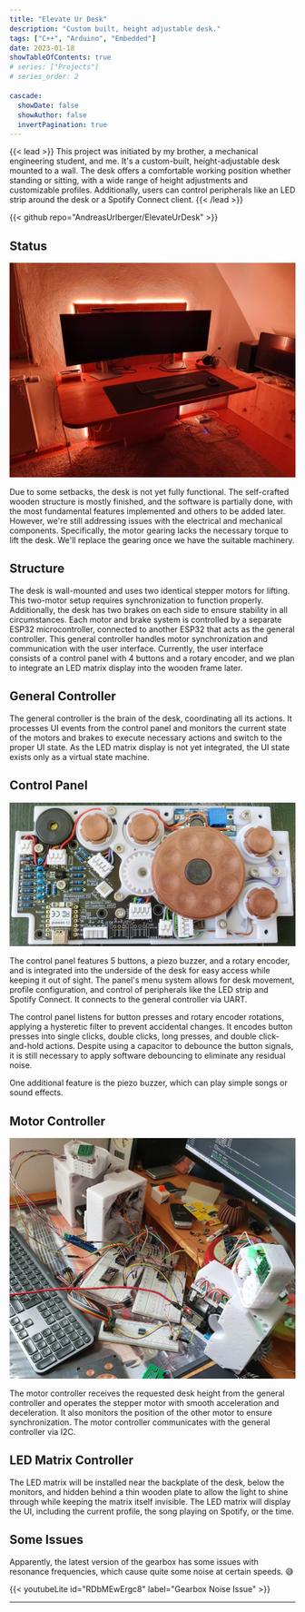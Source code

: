 ```yaml
---
title: "Elevate Ur Desk"
description: "Custom built, height adjustable desk."
tags: ["C++", "Arduino", "Embedded"]
date: 2023-01-18
showTableOfContents: true
# series: ["Projects"]
# series_order: 2

cascade:
  showDate: false
  showAuthor: false
  invertPagination: true
---
```


{{< lead >}}
This project was initiated by my brother, a mechanical engineering student, and me. It's a custom-built, height-adjustable desk mounted to a wall. The desk offers a comfortable working position whether standing or sitting, with a wide range of height adjustments and customizable profiles. Additionally, users can control peripherals like an LED strip around the desk or a Spotify Connect client.
{{< /lead >}}

<div class="backdrop-blur">
  {{< github repo="AndreasUrlberger/ElevateUrDesk" >}}
</div>

<!-- TODO: How to add .rounded CSS class? -->
<!-- {{< carousel images="gallery/*" interval="2500" aspectRatio="16-9" >}} -->

## Status

![View of the desk with LED strip](featured.jpg)

Due to some setbacks, the desk is not yet fully functional. The self-crafted wooden structure is mostly finished, and the software is partially done, with the most fundamental features implemented and others to be added later. However, we're still addressing issues with the electrical and mechanical components. Specifically, the motor gearing lacks the necessary torque to lift the desk. We'll replace the gearing once we have the suitable machinery.

## Structure
The desk is wall-mounted and uses two identical stepper motors for lifting. This two-motor setup requires synchronization to function properly. Additionally, the desk has two brakes on each side to ensure stability in all circumstances. Each motor and brake system is controlled by a separate ESP32 microcontroller, connected to another ESP32 that acts as the general controller. This general controller handles motor synchronization and communication with the user interface. Currently, the user interface consists of a control panel with 4 buttons and a rotary encoder, and we plan to integrate an LED matrix display into the wooden frame later.

## General Controller

The general controller is the brain of the desk, coordinating all its actions. It processes UI events from the control panel and monitors the current state of the motors and brakes to execute necessary actions and switch to the proper UI state. As the LED matrix display is not yet integrated, the UI state exists only as a virtual state machine.

## Control Panel

![Picture of control panel](desk_control_panel.jpg)

The control panel features 5 buttons, a piezo buzzer, and a rotary encoder, and is integrated into the underside of the desk for easy access while keeping it out of sight. The panel's menu system allows for desk movement, profile configuration, and control of peripherals like the LED strip and Spotify Connect. It connects to the general controller via UART.

The control panel listens for button presses and rotary encoder rotations, applying a hysteretic filter to prevent accidental changes. It encodes button presses into single clicks, double clicks, long presses, and double click-and-hold actions. Despite using a capacitor to debounce the button signals, it is still necessary to apply software debouncing to eliminate any residual noise.

One additional feature is the piezo buzzer, which can play simple songs or sound effects.

## Motor Controller

![Picture of gearbox setup](desk_gearboxes.jpg)

The motor controller receives the requested desk height from the general controller and operates the stepper motor with smooth acceleration and deceleration. It also monitors the position of the other motor to ensure synchronization. The motor controller communicates with the general controller via I2C.

## LED Matrix Controller

The LED matrix will be installed near the backplate of the desk, below the monitors, and hidden behind a thin wooden plate to allow the light to shine through while keeping the matrix itself invisible. The LED matrix will display the UI, including the current profile, the song playing on Spotify, or the time.

## Some Issues

Apparently, the latest version of the gearbox has some issues with resonance frequencies, which cause quite some noise at certain speeds. 😅

{{< youtubeLite id="RDbMEwErgc8" label="Gearbox Noise Issue" >}}

---
